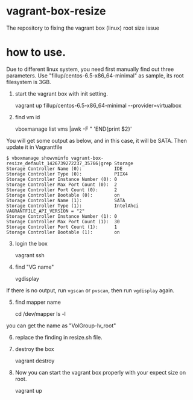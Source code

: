 # vagrant-box-resize
The repository to fixing the vagrant box (linux) root size issue

# how to use.

Due to different linux system, you need first manually find out three parameters. Use "fillup/centos-6.5-x86_64-minimal" as sample, its root filesystem is 3GB.

1) start the vagrant box with init setting. 

    vagrant up fillup/centos-6.5-x86_64-minimal --provider=virtualbox

2) find vm id

    vboxmanage list vms |awk -F \" 'END{print $2}' 

You will get some output as below, and in this case, it will be SATA. Then update it in Vagrantfile

```
$ vboxmanage showvminfo vagrant-box-resize_default_1426739272237_35766|grep Storage
Storage Controller Name (0):            IDE
Storage Controller Type (0):            PIIX4
Storage Controller Instance Number (0): 0
Storage Controller Max Port Count (0):  2
Storage Controller Port Count (0):      2
Storage Controller Bootable (0):        on
Storage Controller Name (1):            SATA
Storage Controller Type (1):            IntelAhci
VAGRANTFILE_API_VERSION = "2"
Storage Controller Instance Number (1): 0
Storage Controller Max Port Count (1):  30
Storage Controller Port Count (1):      1
Storage Controller Bootable (1):        on
```

3) login the box

    vagrant ssh

4) find "VG name"

    vgdisplay

If there is no output, run `vgscan` or `pvscan`, then run `vgdisplay` again.

5) find mapper name

    cd /dev/mapper
    ls -l 

you can get the name as "VolGroup-lv_root"  

6) replace the finding in resize.sh file.

7) destroy the box

    vagrant destroy

8) Now you can start the vagrant box properly with your expect size on root.

    vagrant up
